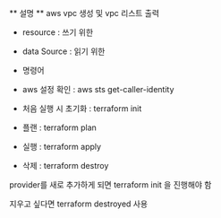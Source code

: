 ** 설명 **
aws vpc 생성 및 vpc 리스트 출력
 

* resource : 쓰기 위한 
* data Source :  읽기 위한

* 명령어
* aws 설정 확인 : aws sts get-caller-identity

* 처음 실행 시 초기화 : terraform init
* 플랜 : terraform plan
* 실행 : terraform apply
* 삭제 : terraform destroy

provider를 새로 추가하게 되면 terraform init 을 진행해야 함

지우고 싶다면 terraform destroyed 사용
